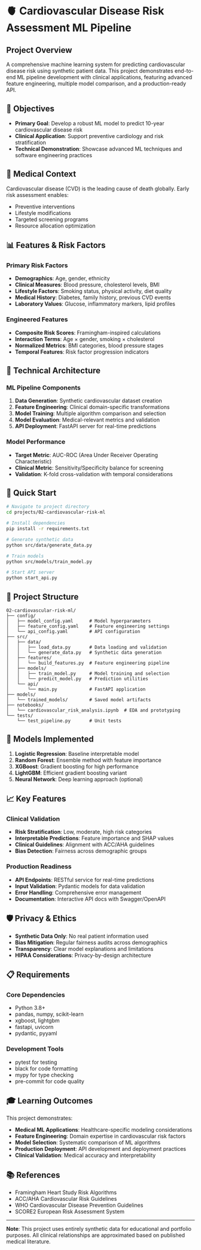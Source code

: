 # 🫀 Cardiovascular Disease Risk Assessment ML Pipeline

## Project Overview

A comprehensive machine learning system for predicting cardiovascular disease risk using synthetic patient data. This project demonstrates end-to-end ML pipeline development with clinical applications, featuring advanced feature engineering, multiple model comparison, and a production-ready API.

## 🎯 Objectives

- **Primary Goal**: Develop a robust ML model to predict 10-year cardiovascular disease risk
- **Clinical Application**: Support preventive cardiology and risk stratification
- **Technical Demonstration**: Showcase advanced ML techniques and software engineering practices

## 🏥 Medical Context

Cardiovascular disease (CVD) is the leading cause of death globally. Early risk assessment enables:
- Preventive interventions
- Lifestyle modifications
- Targeted screening programs
- Resource allocation optimization

## 📊 Features & Risk Factors

### Primary Risk Factors
- **Demographics**: Age, gender, ethnicity
- **Clinical Measures**: Blood pressure, cholesterol levels, BMI
- **Lifestyle Factors**: Smoking status, physical activity, diet quality
- **Medical History**: Diabetes, family history, previous CVD events
- **Laboratory Values**: Glucose, inflammatory markers, lipid profiles

### Engineered Features
- **Composite Risk Scores**: Framingham-inspired calculations
- **Interaction Terms**: Age × gender, smoking × cholesterol
- **Normalized Metrics**: BMI categories, blood pressure stages
- **Temporal Features**: Risk factor progression indicators

## 🔧 Technical Architecture

### ML Pipeline Components
1. **Data Generation**: Synthetic cardiovascular dataset creation
2. **Feature Engineering**: Clinical domain-specific transformations
3. **Model Training**: Multiple algorithm comparison and selection
4. **Model Evaluation**: Medical-relevant metrics and validation
5. **API Deployment**: FastAPI server for real-time predictions

### Model Performance
- **Target Metric**: AUC-ROC (Area Under Receiver Operating Characteristic)
- **Clinical Metric**: Sensitivity/Specificity balance for screening
- **Validation**: K-fold cross-validation with temporal considerations

## 🚀 Quick Start

```bash
# Navigate to project directory
cd projects/02-cardiovascular-risk-ml

# Install dependencies
pip install -r requirements.txt

# Generate synthetic data
python src/data/generate_data.py

# Train models
python src/models/train_model.py

# Start API server
python start_api.py
```

## 📁 Project Structure

```
02-cardiovascular-risk-ml/
├── config/
│   ├── model_config.yaml      # Model hyperparameters
│   ├── feature_config.yaml    # Feature engineering settings
│   └── api_config.yaml        # API configuration
├── src/
│   ├── data/
│   │   ├── load_data.py       # Data loading and validation
│   │   └── generate_data.py   # Synthetic data generation
│   ├── features/
│   │   └── build_features.py  # Feature engineering pipeline
│   ├── models/
│   │   ├── train_model.py     # Model training and selection
│   │   └── predict_model.py   # Prediction utilities
│   └── api/
│       └── main.py            # FastAPI application
├── models/
│   └── trained_models/        # Saved model artifacts
├── notebooks/
│   └── cardiovascular_risk_analysis.ipynb  # EDA and prototyping
└── tests/
    └── test_pipeline.py       # Unit tests
```

## 🔬 Models Implemented

1. **Logistic Regression**: Baseline interpretable model
2. **Random Forest**: Ensemble method with feature importance
3. **XGBoost**: Gradient boosting for high performance
4. **LightGBM**: Efficient gradient boosting variant
5. **Neural Network**: Deep learning approach (optional)

## 📈 Key Features

### Clinical Validation
- **Risk Stratification**: Low, moderate, high risk categories
- **Interpretable Predictions**: Feature importance and SHAP values
- **Clinical Guidelines**: Alignment with ACC/AHA guidelines
- **Bias Detection**: Fairness across demographic groups

### Production Readiness
- **API Endpoints**: RESTful service for real-time predictions
- **Input Validation**: Pydantic models for data validation
- **Error Handling**: Comprehensive error management
- **Documentation**: Interactive API docs with Swagger/OpenAPI

## 🛡️ Privacy & Ethics

- **Synthetic Data Only**: No real patient information used
- **Bias Mitigation**: Regular fairness audits across demographics
- **Transparency**: Clear model explanations and limitations
- **HIPAA Considerations**: Privacy-by-design architecture

## 📋 Requirements

### Core Dependencies
- Python 3.8+
- pandas, numpy, scikit-learn
- xgboost, lightgbm
- fastapi, uvicorn
- pydantic, pyyaml

### Development Tools
- pytest for testing
- black for code formatting
- mypy for type checking
- pre-commit for code quality

## 🎓 Learning Outcomes

This project demonstrates:
- **Medical ML Applications**: Healthcare-specific modeling considerations
- **Feature Engineering**: Domain expertise in cardiovascular risk factors
- **Model Selection**: Systematic comparison of ML algorithms
- **Production Deployment**: API development and deployment practices
- **Clinical Validation**: Medical accuracy and interpretability

## 📚 References

- Framingham Heart Study Risk Algorithms
- ACC/AHA Cardiovascular Risk Guidelines
- WHO Cardiovascular Disease Prevention Guidelines
- SCORE2 European Risk Assessment System

---

**Note**: This project uses entirely synthetic data for educational and portfolio purposes. All clinical relationships are approximated based on published medical literature.
